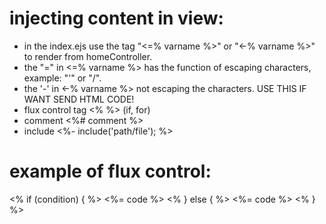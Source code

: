 # injecting content in view:
- in the index.ejs use the tag "<=% varname %>" or "<-% varname %>" to render from homeController.
- the "=" in <=% varname %> has the function of escaping characters, example: "'" or "/".
- the '-' in <-% varname %> not escaping the characters. USE THIS IF WANT SEND HTML CODE!
- flux control tag <% %> (if, for)
- comment <%# comment %>
- include <%- include('path/file');  %>
# example of flux control:
<% if (condition) { %>
    <%= code %>
<% } else { %>
    <%= code %>
<% } %>